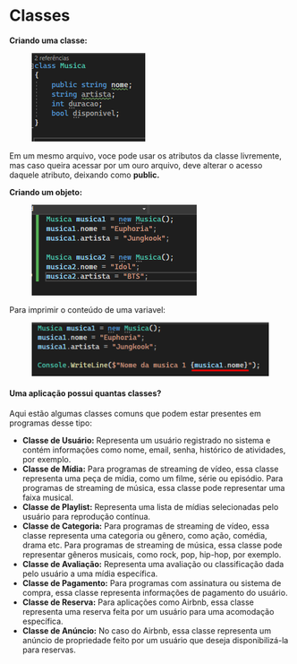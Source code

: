 # Classes

**Criando uma classe:**

<div align="left">

<figure><img src=".gitbook/assets/image (19).png" alt=""><figcaption></figcaption></figure>

</div>

Em um mesmo arquivo, voce pode usar os atributos da classe livremente, mas caso queira acessar por um ouro arquivo, deve alterar o acesso daquele atributo, deixando como **public.**

**Criando um objeto:**

<div align="left">

<figure><img src=".gitbook/assets/image (20).png" alt=""><figcaption></figcaption></figure>

</div>

Para imprimir o conteúdo de uma variavel:

<div align="left">

<figure><img src=".gitbook/assets/image (22).png" alt=""><figcaption></figcaption></figure>

</div>



#### Uma aplicação possui quantas classes?

Aqui estão algumas classes comuns que podem estar presentes em programas desse tipo:

* **Classe de Usuário:** Representa um usuário registrado no sistema e contém informações como nome, email, senha, histórico de atividades, por exemplo.
* **Classe de Mídia:** Para programas de streaming de vídeo, essa classe representa uma peça de mídia, como um filme, série ou episódio. Para programas de streaming de música, essa classe pode representar uma faixa musical.
* **Classe de Playlist:** Representa uma lista de mídias selecionadas pelo usuário para reprodução contínua.
* **Classe de Categoria:** Para programas de streaming de vídeo, essa classe representa uma categoria ou gênero, como ação, comédia, drama etc. Para programas de streaming de música, essa classe pode representar gêneros musicais, como rock, pop, hip-hop, por exemplo.
* **Classe de Avaliação:** Representa uma avaliação ou classificação dada pelo usuário a uma mídia específica.
* **Classe de Pagamento:** Para programas com assinatura ou sistema de compra, essa classe representa informações de pagamento do usuário.
* **Classe de Reserva:** Para aplicações como Airbnb, essa classe representa uma reserva feita por um usuário para uma acomodação específica.
* **Classe de Anúncio:** No caso do Airbnb, essa classe representa um anúncio de propriedade feito por um usuário que deseja disponibilizá-la para reservas.
